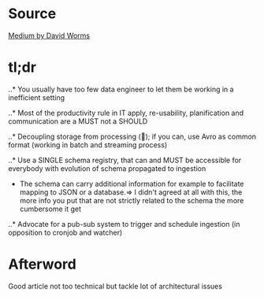 # Source

[Medium by David Worms](https://medium.com/@wdavidw/data-lake-ingestion-best-practices-3fddf30e11f5)

# tl;dr

..* You usually have too few data engineer to let them be working in a inefficient setting

..* Most of the productivity rule in IT apply, re-usability, planification and communication are a MUST not a SHOULD


..* Decoupling storage from processing (:100:); if you can, use Avro as common format (working in batch and streaming process)


..* Use a SINGLE schema registry, that can and MUST be accessible for everybody with evolution of schema propagated to ingestion

- The schema can carry additional information for example to facilitate mapping to JSON or a database.=> I didn't agreed at all with this, the more info you put that are not strictly related to the schema the more cumbersome it get


..* Advocate for a pub-sub system to trigger and schedule ingestion (in opposition to cronjob and watcher)

# Afterword

Good article not too technical but tackle lot of architectural issues
